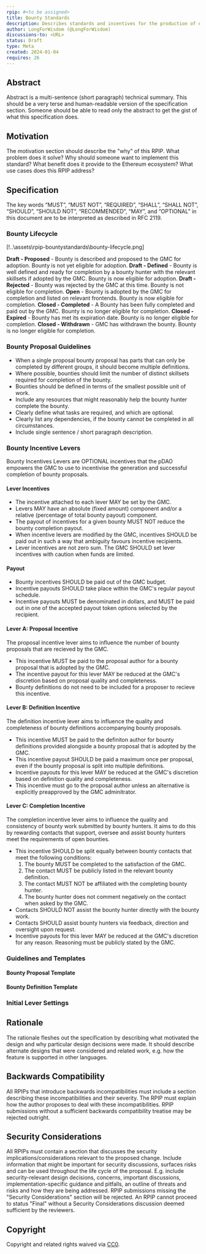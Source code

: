 ```yaml
---
rpip: #<to be assigned>
title: Bounty Standards
description: Describes standards and incentives for the production of effective bounty proposals.
author: LongForWisdom (@LongForWisdom)
discussions-to: <URL>
status: Draft
type: Meta
created: 2024-01-04
requires: 26
---
```


## Abstract
Abstract is a multi-sentence (short paragraph) technical summary. This should be a very terse and human-readable version of the specification section. Someone should be able to read only the abstract to get the gist of what this specification does.

## Motivation
The motivation section should describe the "why" of this RPIP. What problem does it solve? Why should someone want to implement this standard? What benefit does it provide to the Ethereum ecosystem? What use cases does this RPIP address?

## Specification
The key words “MUST”, “MUST NOT”, “REQUIRED”, “SHALL”, “SHALL NOT”, “SHOULD”, “SHOULD NOT”, “RECOMMENDED”, “MAY”, and “OPTIONAL” in this document are to be interpreted as described in RFC 2119.

### Bounty Lifecycle
<Diagram>
[!..\assets\rpip-bountystandards\bounty-lifecycle.png]

**Draft - Proposed** - Bounty is described and proposed to the GMC for adoption. Bounty is not yet eligible for adoption.
**Draft - Defined** - Bounty is well defined and ready for completion by a bounty hunter with the relevant skillsets if adopted by the GMC. Bounty is now eligible for adoption.
**Draft - Rejected** - Bounty was rejected by the GMC at this time. Bounty is not eligible for completion.
**Open** - Bounty is adopted by the GMC for completion and listed on relevant frontends. Bounty is now eligible for completion.
**Closed - Completed** - A Bounty has been fully completed and paid out by the GMC. Bounty is no longer eligible for completion.
**Closed - Expired** - Bounty has met its expiration date. Bounty is no longer eligible for completion.
**Closed - Withdrawn** - GMC has withdrawn the bounty. Bounty is no longer eligible for completion.

### Bounty Proposal Guidelines
* When a single proposal bounty proposal has parts that can only be completed by different groups, it should become multiple definitions. 
* Where possible, bounties should limit the number of distinct skillsets required for completion of the bounty.
* Bounties should be defined in terms of the smallest possible unit of work.
* Include any resources that might reasonably help the bounty hunter complete the bounty.
* Clearly define what tasks are required, and which are optional.
* Clearly list any dependencies, if the bounty cannot be completed in all circumstances.
* Include single sentence / short paragraph description.

### Bounty Incentive Levers
Bounty Incentives Levers are OPTIONAL incentives that the pDAO empowers the GMC to use to incentivise the generation and successful completion of bounty proposals.

#### Lever Incentives
* The incentive attached to each lever MAY be set by the GMC. 
* Levers MAY have an absolute (fixed amount) component and/or a relative (percentage of total bounty payout) component. 
* The payout of incentives for a given bounty MUST NOT reduce the bounty completion payout. 
* When incentive levers are modified by the GMC, incentives SHOULD be paid out in such a way that ambiguity favours incentive recipients.
* Lever incentives are not zero sum. The GMC SHOULD set lever incentives with caution when funds are limited. 

#### Payout
* Bounty incentives SHOULD be paid out of the GMC budget.
* Incentive payouts SHOULD take place within the GMC's regular payout schedule.
* Incentive payouts MUST be denominated in dollars, and MUST be paid out in one of the accepted payout token options selected by the recipient.

#### Lever A: Proposal Incentive
The proposal incentive lever aims to influence the number of bounty proposals that are recieved by the GMC.
* This incentive MUST be paid to the proposal author for a bounty proposal that is adopted by the GMC. 
* The incentive payout for this lever MAY be reduced at the GMC's discretion based on proposal quality and completeness.
* Bounty definitions do not need to be included for a proposer to recieve this incentive.

#### Lever B: Definition Incentive
The definition incentive lever aims to influence the quality and completeness of bounty definitions accompanying bounty proposals.
* This incentive MUST be paid to the definiton author for bounty definitions provided alongside a bounty proposal that is adopted by the GMC. 
* This incentive payout SHOULD be paid a maximum once per proposal, even if the bounty proposal is split into multiple definitions.
* Incentive payouts for this lever MAY be reduced at the GMC's discretion based on definition quality and completeness.
* This incentive must go to the proposal author unless an alternative is explicitly preapproved by the GMC adminitrator.

#### Lever C: Completion Incentive
The completion incentive lever aims to influence the quality and consistency of bounty work submitted by bounty hunters. It aims to do this by rewarding contacts that support, oversee and assist bounty hunters meet the requirements of open bounties. 
* This incentive SHOULD be split equally between bounty contacts that meet the following conditions:
  1. The bounty MUST be completed to the satisfaction of the GMC.
  2. The contact MUST be publicly listed in the relevant bounty definition.
  3. The contact MUST NOT be affiliated with the completing bounty hunter.
  4. The bounty hunter does not comment negatively on the contact when asked by the GMC.
* Contacts SHOULD NOT assist the bounty hunter directly with the bounty work.
* Contacts SHOULD assist bounty hunters via feedback, direction and oversight upon request.
* Incentive payouts for this lever MAY be reduced at the GMC's discretion for any reason. Reasoning must be publicly stated by the GMC.

### Guidelines and Templates

#### Bounty Proposal Template

#### Bounty Definition Template

### Initial Lever Settings

## Rationale
The rationale fleshes out the specification by describing what motivated the design and why particular design decisions were made. It should describe alternate designs that were considered and related work, e.g. how the feature is supported in other languages.

## Backwards Compatibility
All RPIPs that introduce backwards incompatibilities must include a section describing these incompatibilities and their severity. The RPIP must explain how the author proposes to deal with these incompatibilities. RPIP submissions without a sufficient backwards compatibility treatise may be rejected outright.

## Security Considerations
All RPIPs must contain a section that discusses the security implications/considerations relevant to the proposed change. Include information that might be important for security discussions, surfaces risks and can be used throughout the life cycle of the proposal. E.g. include security-relevant design decisions, concerns, important discussions, implementation-specific guidance and pitfalls, an outline of threats and risks and how they are being addressed. RPIP submissions missing the "Security Considerations" section will be rejected. An RPIP cannot proceed to status "Final" without a Security Considerations discussion deemed sufficient by the reviewers.

## Copyright
Copyright and related rights waived via [CC0](https://creativecommons.org/publicdomain/zero/1.0/).
